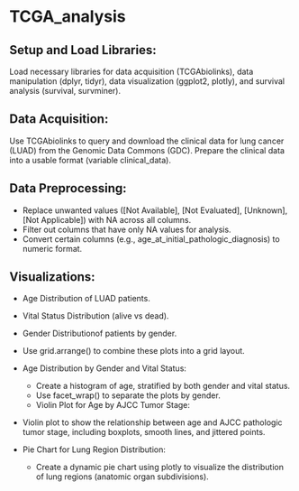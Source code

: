   # TCGA_analysis

## Setup and Load Libraries:

Load necessary libraries for data acquisition (TCGAbiolinks), data manipulation (dplyr, tidyr), data visualization (ggplot2, plotly), and survival analysis (survival, survminer).

## Data Acquisition:

Use TCGAbiolinks to query and download the clinical data for lung cancer (LUAD) from the Genomic Data Commons (GDC).
Prepare the clinical data into a usable format (variable clinical_data).

## Data Preprocessing:

- Replace unwanted values ([Not Available], [Not Evaluated], [Unknown], [Not Applicable]) with NA across all columns.
- Filter out columns that have only NA values for analysis.
- Convert certain columns (e.g., age_at_initial_pathologic_diagnosis) to numeric format.

## Visualizations:

- Age Distribution of LUAD patients.
- Vital Status Distribution (alive vs dead).
- Gender Distributionof patients by gender.
- Use grid.arrange() to combine these plots into a grid layout.
- Age Distribution by Gender and Vital Status:
  - Create a histogram of age, stratified by both gender and vital status.
  - Use facet_wrap() to separate the plots by gender.
  - Violin Plot for Age by AJCC Tumor Stage:

- Violin plot to show the relationship between age and AJCC pathologic tumor stage, including boxplots, smooth lines, and jittered points.
- Pie Chart for Lung Region Distribution:
  - Create a dynamic pie chart using plotly to visualize the distribution of lung regions (anatomic organ subdivisions).
